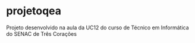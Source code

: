 # projetoqea
Projeto desenvolvido na aula da UC12 do curso de Técnico em Informática do SENAC de Três Corações
